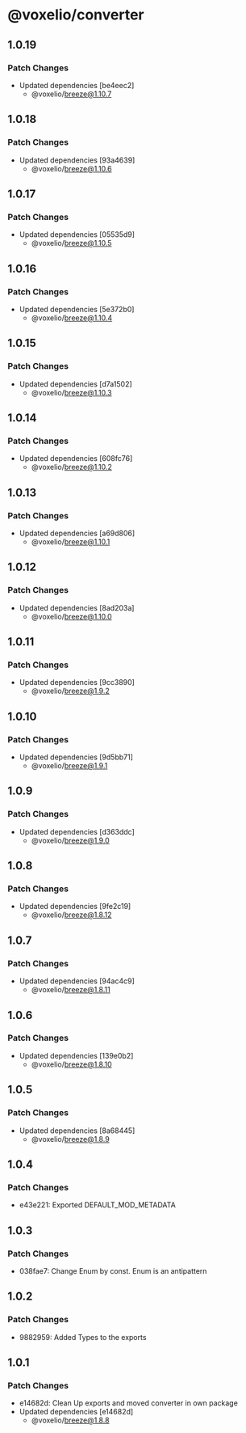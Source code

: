 # @voxelio/converter

## 1.0.19

### Patch Changes

- Updated dependencies [be4eec2]
  - @voxelio/breeze@1.10.7

## 1.0.18

### Patch Changes

- Updated dependencies [93a4639]
  - @voxelio/breeze@1.10.6

## 1.0.17

### Patch Changes

- Updated dependencies [05535d9]
  - @voxelio/breeze@1.10.5

## 1.0.16

### Patch Changes

- Updated dependencies [5e372b0]
  - @voxelio/breeze@1.10.4

## 1.0.15

### Patch Changes

- Updated dependencies [d7a1502]
  - @voxelio/breeze@1.10.3

## 1.0.14

### Patch Changes

- Updated dependencies [608fc76]
  - @voxelio/breeze@1.10.2

## 1.0.13

### Patch Changes

- Updated dependencies [a69d806]
  - @voxelio/breeze@1.10.1

## 1.0.12

### Patch Changes

- Updated dependencies [8ad203a]
  - @voxelio/breeze@1.10.0

## 1.0.11

### Patch Changes

- Updated dependencies [9cc3890]
  - @voxelio/breeze@1.9.2

## 1.0.10

### Patch Changes

- Updated dependencies [9d5bb71]
  - @voxelio/breeze@1.9.1

## 1.0.9

### Patch Changes

- Updated dependencies [d363ddc]
  - @voxelio/breeze@1.9.0

## 1.0.8

### Patch Changes

- Updated dependencies [9fe2c19]
  - @voxelio/breeze@1.8.12

## 1.0.7

### Patch Changes

- Updated dependencies [94ac4c9]
  - @voxelio/breeze@1.8.11

## 1.0.6

### Patch Changes

- Updated dependencies [139e0b2]
  - @voxelio/breeze@1.8.10

## 1.0.5

### Patch Changes

- Updated dependencies [8a68445]
  - @voxelio/breeze@1.8.9

## 1.0.4

### Patch Changes

- e43e221: Exported DEFAULT_MOD_METADATA

## 1.0.3

### Patch Changes

- 038fae7: Change Enum by const. Enum is an antipattern

## 1.0.2

### Patch Changes

- 9882959: Added Types to the exports

## 1.0.1

### Patch Changes

- e14682d: Clean Up exports and moved converter in own package
- Updated dependencies [e14682d]
  - @voxelio/breeze@1.8.8
